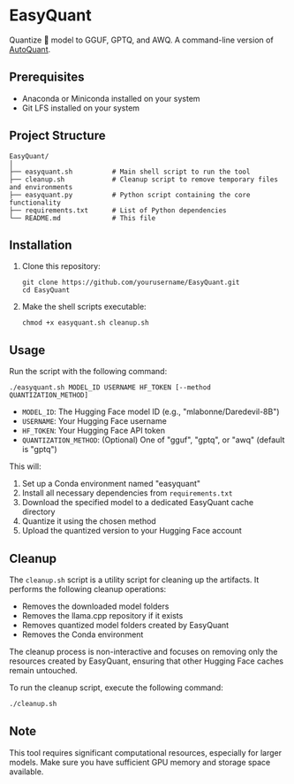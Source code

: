 # EasyQuant
Quantize 🤗 model to GGUF, GPTQ, and AWQ. A command-line version of [AutoQuant](https://colab.research.google.com/drive/1b6nqC7UZVt8bx4MksX7s656GXPM-eWw4?usp=sharing).


## Prerequisites

- Anaconda or Miniconda installed on your system
- Git LFS installed on your system

## Project Structure

```
EasyQuant/
│
├── easyquant.sh          # Main shell script to run the tool
├── cleanup.sh            # Cleanup script to remove temporary files and environments
├── easyquant.py          # Python script containing the core functionality
├── requirements.txt      # List of Python dependencies
└── README.md             # This file
```

## Installation

1. Clone this repository:
   ```
   git clone https://github.com/yourusername/EasyQuant.git
   cd EasyQuant
   ```

2. Make the shell scripts executable:
   ```
   chmod +x easyquant.sh cleanup.sh
   ```

## Usage

Run the script with the following command:

```
./easyquant.sh MODEL_ID USERNAME HF_TOKEN [--method QUANTIZATION_METHOD]
```

- `MODEL_ID`: The Hugging Face model ID (e.g., "mlabonne/Daredevil-8B")
- `USERNAME`: Your Hugging Face username
- `HF_TOKEN`: Your Hugging Face API token
- `QUANTIZATION_METHOD`: (Optional) One of "gguf", "gptq", or "awq" (default is "gptq")


This will:
1. Set up a Conda environment named "easyquant"
2. Install all necessary dependencies from `requirements.txt`
3. Download the specified model to a dedicated EasyQuant cache directory
4. Quantize it using the chosen method
5. Upload the quantized version to your Hugging Face account

## Cleanup

The `cleanup.sh` script is a utility script for cleaning up the artifacts. It performs the following cleanup operations:

- Removes the downloaded model folders
- Removes the llama.cpp repository if it exists
- Removes quantized model folders created by EasyQuant
- Removes the Conda environment

The cleanup process is non-interactive and focuses on removing only the resources created by EasyQuant, ensuring that other Hugging Face caches remain untouched.

To run the cleanup script, execute the following command:
```bash
./cleanup.sh
```

## Note

This tool requires significant computational resources, especially for larger models. Make sure you have sufficient GPU memory and storage space available.